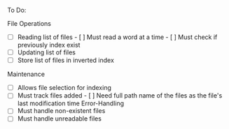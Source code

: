 To Do:

File Operations
- [ ] Reading list of files
      - [ ] Must read a word at a time
      - [ ] Must check if previously index exist
- [ ] Updating list of files
- [ ] Store list of files in inverted index

Maintenance
- [ ] Allows file selection for indexing
- [ ] Must track files added
      - [ ] Need full path name of the files as the file's last modification time
Error-Handling
- [ ] Must handle non-existent files
- [ ] Must handle unreadable files
